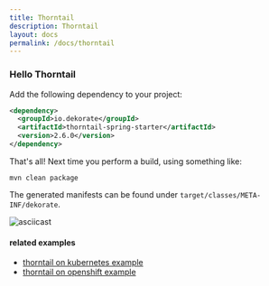 ```yaml
---
title: Thorntail
description: Thorntail
layout: docs
permalink: /docs/thorntail
---
```


### Hello Thorntail

Add the following dependency to your project:

```xml
<dependency>
  <groupId>io.dekorate</groupId>
  <artifactId>thorntail-spring-starter</artifactId>
  <version>2.6.0</version>
</dependency>
```

That's all! Next time you perform a build, using something like:

    mvn clean package

The generated manifests can be found under `target/classes/META-INF/dekorate`.


![asciicast](images/dekorate-thorntail-hello-world.gif "Dekorate Thorntail Hello World Asciicast")

#### related examples
- [thorntail on kubernetes example](examples/thorntail-on-kubernetes-example)
- [thorntail on openshift example](examples/thorntail-on-openshift-example)
